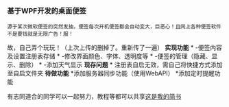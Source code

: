 ### 基于WPF开发的桌面便签
	源于某次微软便签的突然发抽，便签每次开机便签都会自动变大，巨恶心！且网上各种便签软件不是要钱就是无限广告！服！
故，自己弄个玩玩！（上次上传的删掉了。重新传了一遍）
**实现功能**
	* -便签内容及设置注册表存储
	* -修改界面颜色、字体、透明度等
	* -便签的管理（隐藏、显示、删除）
	* -添加天气显示
**现存问题**
	* 注册表自启无效，需自己将快捷方式添加至自启文件夹
**待做功能**
	*添加服务器同步功能（使用WebAPI）
	*添加定时提醒功能
	
有志同道合的同学可以一起努力，教程等都可以共享[这是我的简书](https://www.jianshu.com/u/7dc0c12a3075)
	
